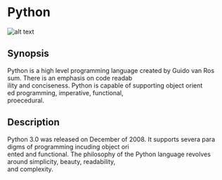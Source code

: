 # Python
![alt text](https://pbs.twimg.com/media/C-V0WWVWsAADdDM.jpg)
## Synopsis
Python is a high level programming language created by Guido van Ros\
sum. There is an emphasis on code readab\
ility and conciseness. Python is capable of supporting object orient\
ed programming, imperative, functional, \
proecedural.

## Description
Python 3.0 was released on December of 2008. It supports severa para\
digms of programming incuding object ori\
ented and functional. The philosophy of the Python language revolves\
 around simplicity, beauty, readability,\
 and complexity.

